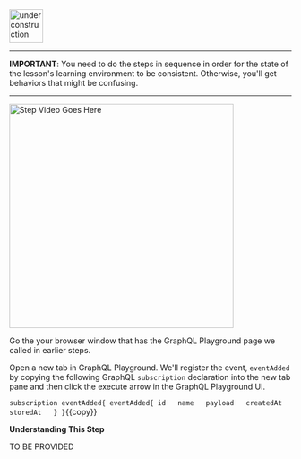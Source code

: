  <img src="http://www.gosc.org/_Media/under-construction-yellow-d_med.png" width="60" alt="under construction" />

------

**IMPORTANT**: You need to do the steps in sequence in order for the state of the lesson's learning environment to be
consistent. Otherwise, you'll get behaviors that might be confusing.

------

 <img src="https://drive.google.com/file/d/1q2sQCdOOCni5dv4R0kqFiXGS4RaaIxV4/view?usp=sharing" width="400" alt="Step Video Goes Here" />

Go the your browser window that has the GraphQL Playground page we called in earlier steps.

Open a new tab in GraphQL Playground. We'll register the event, `eventAdded` by copying the following
GraphQL `subscription` declaration into the new tab pane and then click the execute arrow in the GraphQL
Playground UI.

`
subscription eventAdded{
  eventAdded{
    id  
    name  
    payload  
    createdAt  
    storedAt  
  }
}
`{{copy}}

**Understanding This Step**

TO BE PROVIDED

